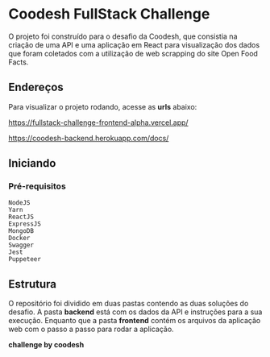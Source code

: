 # Coodesh FullStack Challenge

O projeto foi construído para o desafio da Coodesh, que consistia na criação de uma API e uma aplicação em React para visualização dos dados que foram coletados com a utilização de web scrapping do site Open Food Facts.

## Endereços

Para visualizar o projeto rodando, acesse as **urls** abaixo:

https://fullstack-challenge-frontend-alpha.vercel.app/

https://coodesh-backend.herokuapp.com/docs/

## Iniciando

### Pré-requisitos

```
NodeJS
Yarn
ReactJS
ExpressJS
MongoDB
Docker
Swagger
Jest
Puppeteer
```

## Estrutura

O repositório foi dividido em duas pastas contendo as duas soluções do desafio. A pasta **backend** está com os dados da API e instruções para a sua execução. Enquanto que a pasta **frontend** contém os arquivos da aplicação web com o passo a passo para rodar a aplicação.

**challenge by coodesh**
